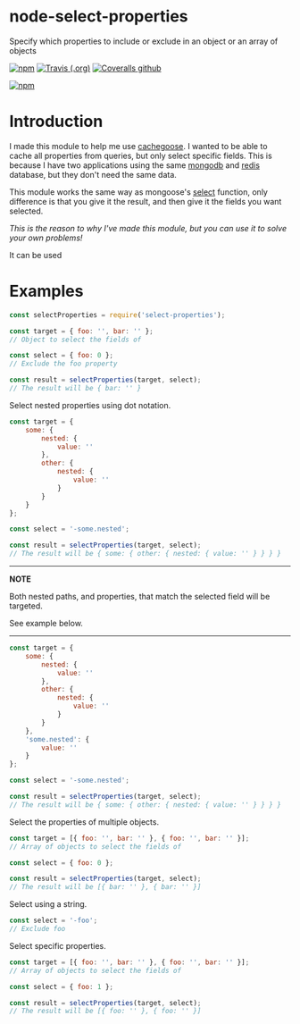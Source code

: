# node-select-properties

Specify which properties to include or exclude in an object or an array of objects

[![npm](https://img.shields.io/npm/v/select-properties.svg)](https://www.npmjs.com/package/select-properties)
[![Travis (.org)](https://img.shields.io/travis/Nicklason/node-select-properties.svg)](https://travis-ci.org/Nicklason/node-select-properties)
[![Coveralls github](https://img.shields.io/coveralls/github/Nicklason/node-select-properties.svg)](https://coveralls.io/github/Nicklason/node-select-properties)

[![npm](https://nodei.co/npm/select-properties.png)](https://nodei.co/npm/select-properties/)

# Introduction
I made this module to help me use [cachegoose](https://www.npmjs.com/package/cachegoose). I wanted to be able to cache all properties from queries, but only select specific fields. This is because I have two applications using the same [mongodb](https://www.mongodb.com/) and [redis](https://redis.io/) database, but they don't need the same data.

This module works the same way as mongoose's [select](http://mongoosejs.com/docs/queries.html) function, only difference is that you give it the result, and then give it the fields you want selected.

*This is the reason to why I've made this module, but you can use it to solve your own problems!*

It can be used 

# Examples

```js
const selectProperties = require('select-properties');

const target = { foo: '', bar: '' };
// Object to select the fields of

const select = { foo: 0 };
// Exclude the foo property

const result = selectProperties(target, select);
// The result will be { bar: '' }
```

Select nested properties using dot notation.

```js
const target = {
    some: {
        nested: {
            value: ''
        },
        other: {
            nested: {
                value: ''
            }
        }
    }
};

const select = '-some.nested';

const result = selectProperties(target, select);
// The result will be { some: { other: { nested: { value: '' } } } }
```

---
**NOTE**

Both nested paths, and properties, that match the selected field will be targeted.

See example below.

---

```js
const target = {
    some: {
        nested: {
            value: ''
        },
        other: {
            nested: {
                value: ''
            }
        }
    },
    'some.nested': {
        value: ''
    }
};

const select = '-some.nested';

const result = selectProperties(target, select);
// The result will be { some: { other: { nested: { value: '' } } } }
```

Select the properties of multiple objects.

```js
const target = [{ foo: '', bar: '' }, { foo: '', bar: '' }];
// Array of objects to select the fields of

const select = { foo: 0 };

const result = selectProperties(target, select);
// The result will be [{ bar: '' }, { bar: '' }]
```

Select using a string.

```js
const select = '-foo';
// Exclude foo
```

Select specific properties.

```js
const target = [{ foo: '', bar: '' }, { foo: '', bar: '' }];
// Array of objects to select the fields of

const select = { foo: 1 };

const result = selectProperties(target, select);
// The result will be [{ foo: '' }, { foo: '' }]
```
